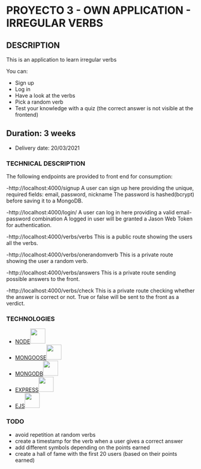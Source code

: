 # PROYECTO 3 - OWN APPLICATION  - IRREGULAR VERBS

## DESCRIPTION

This is an application to learn irregular verbs 

You can:  

- Sign up
- Log in
- Have a look at the verbs 
- Pick a random verb
- Test your knowledge with a quiz (the correct answer is not visible at the frontend)

## Duration: 3 weeks
- Delivery date: 20/03/2021


### TECHNICAL DESCRIPTION 

The following endpoints are provided to front end for consumption:

-http://localhost:4000/signup
A user can sign up here providing the unique, required fields: email, password, nickname
The password is hashed(bcrypt) before saving it to a MongoDB.

-http://localhost:4000/login/
A user can log in here providing a valid email-password combination
A logged in user will be granted a Jason Web Token for authentication.

-http://localhost:4000/verbs/verbs
This is a public route showing the users all the verbs.

-http://localhost:4000/verbs/onerandomverb
This is a private route showing the user a random verb.

-http://localhost:4000/verbs/answers
This is a private route sending possible answers to the front.

-http://localhost:4000/verbs/check
This is a private route checking whether the answer is correct or not. True or false will be sent to the front as a verdict.

### TECHNOLOGIES 

- [NODE](Node)<img src="https://github.com/tkswann2/tech-logos/blob/master/nodejs.svg" height="40">
- [MONGOOSE](Mongoose)<img src="https://github.com/tkswann2/tech-logos/blob/master/mongoose.png" height="40">
- [MONGODB](MongoDB)<img src="https://github.com/tkswann2/tech-logos/blob/master/mongo.png" height="40">
- [EXPRESS](Express)<img src="https://github.com/tkswann2/tech-logos/blob/master/express.png" height="40">
- [EJS](Ejs)<img src="https://github.com/tkswann2/tech-logos/blob/master/ejs.png" height="40">

### TODO

- avoid repetition at random verbs
- create a timestamp for the verb when a user gives a correct answer
- add different symbols depending on the points earned
- create a hall of fame with the first 20 users (based on their points earned)




  







